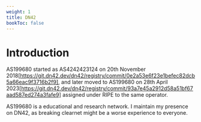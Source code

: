 ```yaml
---
weight: 1
title: DN42
bookToc: false
---
```


# Introduction

AS199680 started as AS4242423124 on 20th November 2018[https://git.dn42.dev/dn42/registry/commit/0e2a53e6f23e1befec82dcb5a66eac9f3716b2f9], and later moved to AS199680 on 28th April 2023[https://git.dn42.dev/dn42/registry/commit/93a7e45a2912d58a51bf67aad587ed274a3fafe9] assigned under RIPE to the same operator.

AS199680 is a educational and research network. I maintain my presence on DN42, as breaking clearnet might be a worse experience to everyone.